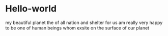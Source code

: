 # Hello-world
my beautiful planet the of all nation and shelter for us 
am really very happy to be one of human beings whom exsite
on the surface of our planet
